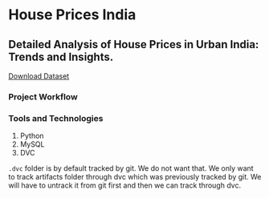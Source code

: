 # House Prices India
## Detailed Analysis of House Prices in Urban India: Trends and Insights.
[Download Dataset](https://www.kaggle.com/datasets/sukhmandeepsinghbrar/house-prices-india)

### Project Workflow

### Tools and Technologies
1. Python
2. MySQL
2. DVC

`.dvc` folder is by default tracked by git. We do not want that.
We only want to track artifacts folder through dvc which was previously tracked by git.
We will have to untrack it from git first and then we can track through dvc.